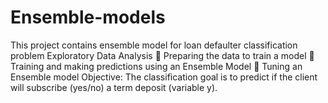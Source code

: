 # Ensemble-models
This project contains ensemble model for loan defaulter classification problem
Exploratory Data Analysis
 Preparing the data to train a model
 Training and making predictions using an Ensemble Model
 Tuning an Ensemble model
Objective:
The classification goal is to predict if the client will subscribe (yes/no) a term deposit (variable y).
